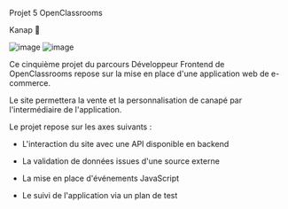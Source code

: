 Projet 5 OpenClassrooms

Kanap 🛒

![image](https://user-images.githubusercontent.com/104788031/225006787-113f9d56-7ed8-467f-ba24-5a11c0ded9d8.png) ![image](https://user-images.githubusercontent.com/104788031/225006847-811ad76d-7ee4-4dee-a6d5-61521e5ac1a1.png)

Ce cinquième projet du parcours Développeur Frontend de OpenClassrooms repose sur la mise en place d'une application web de e-commerce.

Le site permettera la vente et la personnalisation de canapé par l'intermédiaire de l'application.


Le projet repose sur les axes suivants :


- L'interaction du site avec une API disponible en backend

- La validation de données issues d'une source externe

- La mise en place d'événements JavaScript

- Le suivi de l'application via un plan de test
